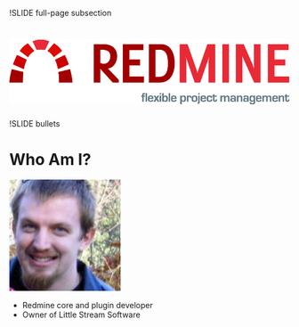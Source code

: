 !SLIDE full-page subsection

# ![Redmine](../images/Redmine-Logo-large.png)

!SLIDE bullets
# Who Am I?

<img src="../images/edavis10.png" title="Eric Davis" class="float-left" />

* Redmine core and plugin developer
* Owner of Little Stream Software
